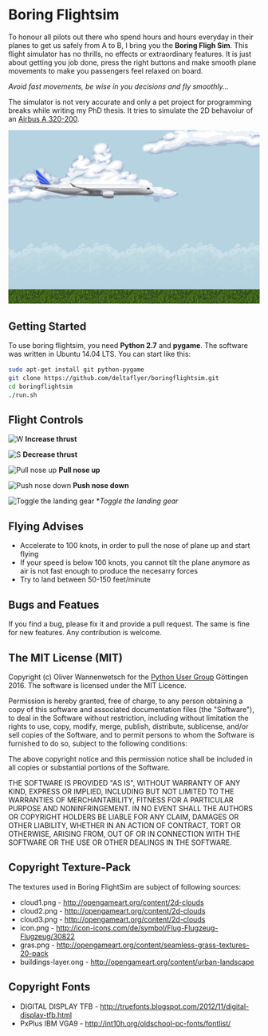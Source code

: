 # Boring Flightsim

To honour all pilots out there who spend hours and hours everyday in their planes to get us safely from A to B, I bring you the **Boring Fligh Sim**. This flight simulator has no thrills, no effects or extraordinary features. It is just about getting you job done, press the right buttons and make smooth plane movements to make you passengers feel relaxed on board.

*Avoid fast movements, be wise in you decisions and fly smoothly...*

The simulator is not very accurate and only a pet project for programming breaks while writing my PhD thesis. It tries to simulate the 2D behavoiur of an [Airbus A 320-200](https://en.wikipedia.org/wiki/Airbus_A320_family#A320).

![Screenshot](https://raw.githubusercontent.com/deltaflyer/boringflightsim/master/graphics/screenshot.png)

## Getting Started

To use boring flightsim, you need **Python 2.7** and **pygame**. The software was written in Ubuntu 14.04 LTS. You can start like this:

```bash
sudo apt-get install git python-pygame
git clone https://github.com/deltaflyer/boringflightsim.git
cd boringflightsim
./run.sh
```
## Flight Controls
![W](http://dabuttonfactory.com/button.png?t=W&f=Calibri-Bold&ts=24&tc=fff&tshs=1&tshc=000&hp=20&vp=8&c=5&bgt=gradient&bgc=3d85c6&ebgc=073763) **Increase thrust**

![S](http://dabuttonfactory.com/button.png?t=S&f=Calibri-Bold&ts=24&tc=fff&tshs=1&tshc=000&hp=20&vp=8&c=5&bgt=gradient&bgc=3d85c6&ebgc=073763) **Decrease thrust**

![Pull nose up](http://dabuttonfactory.com/button.png?t=Arrow-Down&f=Calibri-Bold&ts=24&tc=fff&tshs=1&tshc=000&hp=20&vp=8&c=5&bgt=gradient&bgc=3d85c6&ebgc=073763) **Pull nose up**

![Push nose down](http://dabuttonfactory.com/button.png?t=Arrow-Up&f=Calibri-Bold&ts=24&tc=fff&tshs=1&tshc=000&hp=20&vp=8&c=5&bgt=gradient&bgc=3d85c6&ebgc=073763) **Push nose down**

![Toggle the landing gear](http://dabuttonfactory.com/button.png?t=g&f=Calibri-Bold&ts=24&tc=fff&tshs=1&tshc=000&hp=20&vp=8&c=5&bgt=gradient&bgc=3d85c6&ebgc=073763) **Toggle the landing gear*

## Flying Advises

* Accelerate to 100 knots, in order to pull the nose of plane up and start flying
* If your speed is below 100 knots, you cannot tilt the plane anymore as air is not fast enough to produce the necesarry forces
* Try to land between 50-150 feet/minute

## Bugs and Featues

If you find a bug, please fix it and provide a pull request. The same is fine for new features. Any contribution is welcome.

## The MIT License (MIT)
Copyright (c) Oliver Wannenwetsch for the [Python User Group](http://www.goepy.de) Göttingen 2016. The software is licensed under the MIT Licence. 

Permission is hereby granted, free of charge, to any person obtaining a copy of this software and associated documentation files (the "Software"), to deal in the Software without restriction, including without limitation the rights to use, copy, modify, merge, publish, distribute, sublicense, and/or sell copies of the Software, and to permit persons to whom the Software is furnished to do so, subject to the following conditions:

The above copyright notice and this permission notice shall be included in all copies or substantial portions of the Software.

THE SOFTWARE IS PROVIDED "AS IS", WITHOUT WARRANTY OF ANY KIND, EXPRESS OR IMPLIED, INCLUDING BUT NOT LIMITED TO THE WARRANTIES OF MERCHANTABILITY, FITNESS FOR A PARTICULAR PURPOSE AND NONINFRINGEMENT. IN NO EVENT SHALL THE AUTHORS OR COPYRIGHT HOLDERS BE LIABLE FOR ANY CLAIM, DAMAGES OR OTHER LIABILITY, WHETHER IN AN ACTION OF CONTRACT, TORT OR OTHERWISE, ARISING FROM, OUT OF OR IN CONNECTION WITH THE SOFTWARE OR THE USE OR OTHER DEALINGS IN THE SOFTWARE.

## Copyright Texture-Pack

The textures used in Boring FlightSim are subject of following sources:
* cloud1.png - http://opengameart.org/content/2d-clouds
* cloud2.png - http://opengameart.org/content/2d-clouds
* cloud3.png - http://opengameart.org/content/2d-clouds
* icon.png - http://icon-icons.com/de/symbol/Flug-Flugzeug-Flugzeug/30822
* gras.png - http://opengameart.org/content/seamless-grass-textures-20-pack
* buildings-layer.ong - http://opengameart.org/content/urban-landscape

## Copyright Fonts

* DIGITAL DISPLAY TFB - http://truefonts.blogspot.com/2012/11/digital-display-tfb.html
* PxPlus IBM VGA9 - http://int10h.org/oldschool-pc-fonts/fontlist/
